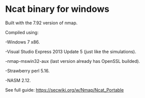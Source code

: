 # Ncat binary for windows

Built with the 7.92 version of nmap.

Compiled using:

-Windows 7 x86.

-Visual Studio Express 2013 Update 5 (just like the simulations).

-nmap-mswin32-aux (last version already has OpenSSL builded).

-Strawberry perl 5.16.

-NASM 2.12.

See full guide: https://secwiki.org/w/Nmap/Ncat_Portable
